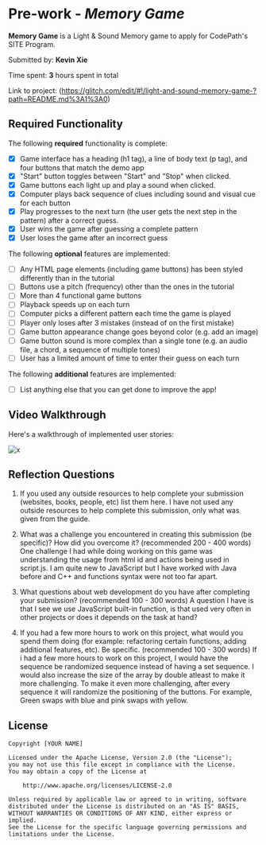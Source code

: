 # Pre-work - *Memory Game*

**Memory Game** is a Light & Sound Memory game to apply for CodePath's SITE Program. 

Submitted by: **Kevin Xie**

Time spent: **3** hours spent in total

Link to project: (https://glitch.com/edit/#!/light-and-sound-memory-game-?path=README.md%3A1%3A0)

## Required Functionality

The following **required** functionality is complete:

* [x] Game interface has a heading (h1 tag), a line of body text (p tag), and four buttons that match the demo app
* [x] "Start" button toggles between "Start" and "Stop" when clicked. 
* [x] Game buttons each light up and play a sound when clicked. 
* [x] Computer plays back sequence of clues including sound and visual cue for each button
* [x] Play progresses to the next turn (the user gets the next step in the pattern) after a correct guess. 
* [x] User wins the game after guessing a complete pattern
* [x] User loses the game after an incorrect guess

The following **optional** features are implemented:

* [ ] Any HTML page elements (including game buttons) has been styled differently than in the tutorial
* [ ] Buttons use a pitch (frequency) other than the ones in the tutorial
* [ ] More than 4 functional game buttons
* [ ] Playback speeds up on each turn
* [ ] Computer picks a different pattern each time the game is played
* [ ] Player only loses after 3 mistakes (instead of on the first mistake)
* [ ] Game button appearance change goes beyond color (e.g. add an image)
* [ ] Game button sound is more complex than a single tone (e.g. an audio file, a chord, a sequence of multiple tones)
* [ ] User has a limited amount of time to enter their guess on each turn

The following **additional** features are implemented:

- [ ] List anything else that you can get done to improve the app!

## Video Walkthrough

Here's a walkthrough of implemented user stories:

![x](http://g.recordit.co/KXDOLnHIS5.gif)


## Reflection Questions
1. If you used any outside resources to help complete your submission (websites, books, people, etc) list them here. 
I have not used any outside resources to help complete this submission, only what was given from the guide.

2. What was a challenge you encountered in creating this submission (be specific)? How did you overcome it? (recommended 200 - 400 words) 
One challenge I had while doing working on this game was understanding the usage from html id and actions being used in script.js. I am quite new to JavaScript but I have worked with Java before and C++ and functions syntax were not too far apart.

3. What questions about web development do you have after completing your submission? (recommended 100 - 300 words) 
A question I have is that I see we use JavaScript built-in function, is that used very often in other projects or does it depends on the task at hand?

4. If you had a few more hours to work on this project, what would you spend them doing (for example: refactoring certain functions, adding additional features, etc). Be specific. (recommended 100 - 300 words) 
If i had a few more hours to work on this project, I would have the sequence be randomized sequence instead of having a set sequence. I would also increase the size of the array by double atleast to make it more challenging. To make it even more challenging, after every sequence it will randomize the positioning of the buttons. For example, Green swaps with blue and pink swaps with yellow.



## License

    Copyright [YOUR NAME]

    Licensed under the Apache License, Version 2.0 (the "License");
    you may not use this file except in compliance with the License.
    You may obtain a copy of the License at

        http://www.apache.org/licenses/LICENSE-2.0

    Unless required by applicable law or agreed to in writing, software
    distributed under the License is distributed on an "AS IS" BASIS,
    WITHOUT WARRANTIES OR CONDITIONS OF ANY KIND, either express or implied.
    See the License for the specific language governing permissions and
    limitations under the License.